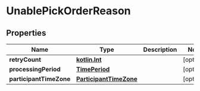 # UnablePickOrderReason

## Properties
Name | Type | Description | Notes
------------ | ------------- | ------------- | -------------
**retryCount** | [**kotlin.Int**](.md) |  |  [optional]
**processingPeriod** | [**TimePeriod**](TimePeriod.md) |  |  [optional]
**participantTimeZone** | [**ParticipantTimeZone**](ParticipantTimeZone.md) |  |  [optional]
